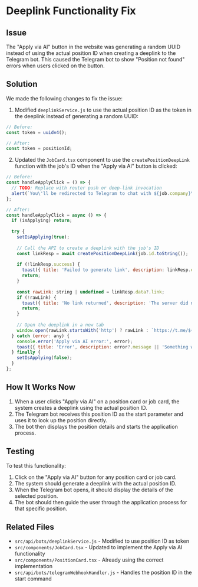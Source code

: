 # Deeplink Functionality Fix

## Issue

The "Apply via AI" button in the website was generating a random UUID instead of using the actual position ID when creating a deeplink to the Telegram bot. This caused the Telegram bot to show "Position not found" errors when users clicked on the button.

## Solution

We made the following changes to fix the issue:

1. Modified `deeplinkService.js` to use the actual position ID as the token in the deeplink instead of generating a random UUID:

```javascript
// Before:
const token = uuidv4();

// After:
const token = positionId;
```

2. Updated the `JobCard.tsx` component to use the `createPositionDeepLink` function with the job's ID when the "Apply via AI" button is clicked:

```javascript
// Before:
const handleApplyClick = () => {
  // TODO: Replace with router push or deep-link invocation
  alert(`You\'ll be redirected to Telegram to chat with ${job.company}\'s AI recruiter!`);
};

// After:
const handleApplyClick = async () => {
  if (isApplying) return;
  
  try {
    setIsApplying(true);
    
    // Call the API to create a deeplink with the job's ID
    const linkResp = await createPositionDeepLink(job.id.toString());
    
    if (!linkResp.success) {
      toast({ title: 'Failed to generate link', description: linkResp.error || 'Unexpected error' });
      return;
    }
    
    const rawLink: string | undefined = linkResp.data?.link;
    if (!rawLink) {
      toast({ title: 'No link returned', description: 'The server did not return a deep-link.' });
      return;
    }
    
    // Open the deeplink in a new tab
    window.open(rawLink.startsWith('http') ? rawLink : `https://t.me/${''}?start=${rawLink}`, '_blank', 'noopener');
  } catch (error: any) {
    console.error('Apply via AI error:', error);
    toast({ title: 'Error', description: error?.message || 'Something went wrong' });
  } finally {
    setIsApplying(false);
  }
};
```

## How It Works Now

1. When a user clicks "Apply via AI" on a position card or job card, the system creates a deeplink using the actual position ID.
2. The Telegram bot receives this position ID as the start parameter and uses it to look up the position directly.
3. The bot then displays the position details and starts the application process.

## Testing

To test this functionality:
1. Click on the "Apply via AI" button for any position card or job card.
2. The system should generate a deeplink with the actual position ID.
3. When the Telegram bot opens, it should display the details of the selected position.
4. The bot should then guide the user through the application process for that specific position.

## Related Files

- `src/api/bots/deeplinkService.js` - Modified to use position ID as token
- `src/components/JobCard.tsx` - Updated to implement the Apply via AI functionality
- `src/components/PositionCard.tsx` - Already using the correct implementation
- `src/api/bots/telegramWebhookHandler.js` - Handles the position ID in the start command 